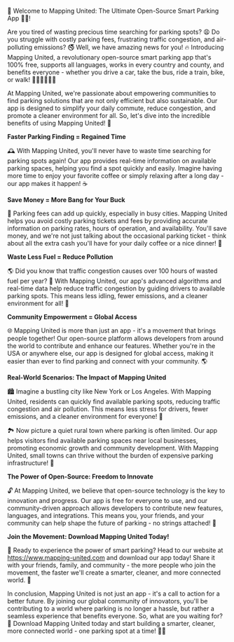 🎉 Welcome to Mapping United: The Ultimate Open-Source Smart Parking App 🚗💨!

Are you tired of wasting precious time searching for parking spots? 😩 Do you struggle with costly parking fees, frustrating traffic congestion, and air-polluting emissions? 🚭 Well, we have amazing news for you! 🔥 Introducing Mapping United, a revolutionary open-source smart parking app that's 100% free, supports all languages, works in every country and county, and benefits everyone - whether you drive a car, take the bus, ride a train, bike, or walk! 🚌🚂🚴‍♂️🚶‍♀️

At Mapping United, we're passionate about empowering communities to find parking solutions that are not only efficient but also sustainable. Our app is designed to simplify your daily commute, reduce congestion, and promote a cleaner environment for all. So, let's dive into the incredible benefits of using Mapping United! 🚀

**Faster Parking Finding = Regained Time**

🕰️ With Mapping United, you'll never have to waste time searching for parking spots again! Our app provides real-time information on available parking spaces, helping you find a spot quickly and easily. Imagine having more time to enjoy your favorite coffee or simply relaxing after a long day - our app makes it happen! ☕️

**Save Money = More Bang for Your Buck**

💸 Parking fees can add up quickly, especially in busy cities. Mapping United helps you avoid costly parking tickets and fees by providing accurate information on parking rates, hours of operation, and availability. You'll save money, and we're not just talking about the occasional parking ticket - think about all the extra cash you'll have for your daily coffee or a nice dinner! 🍴

**Waste Less Fuel = Reduce Pollution**

🌎 Did you know that traffic congestion causes over 100 hours of wasted fuel per year? 🚗 With Mapping United, our app's advanced algorithms and real-time data help reduce traffic congestion by guiding drivers to available parking spots. This means less idling, fewer emissions, and a cleaner environment for all! 💪

**Community Empowerment = Global Access**

🌐 Mapping United is more than just an app - it's a movement that brings people together! Our open-source platform allows developers from around the world to contribute and enhance our features. Whether you're in the USA or anywhere else, our app is designed for global access, making it easier than ever to find parking and connect with your community. 🌎

**Real-World Scenarios: The Impact of Mapping United**

🏙️ Imagine a bustling city like New York or Los Angeles. With Mapping United, residents can quickly find available parking spots, reducing traffic congestion and air pollution. This means less stress for drivers, fewer emissions, and a cleaner environment for everyone! 🌃

🏞️ Now picture a quiet rural town where parking is often limited. Our app helps visitors find available parking spaces near local businesses, promoting economic growth and community development. With Mapping United, small towns can thrive without the burden of expensive parking infrastructure! 💪

**The Power of Open-Source: Freedom to Innovate**

🔓 At Mapping United, we believe that open-source technology is the key to innovation and progress. Our app is free for everyone to use, and our community-driven approach allows developers to contribute new features, languages, and integrations. This means you, your friends, and your community can help shape the future of parking - no strings attached! 🎉

**Join the Movement: Download Mapping United Today!**

📲 Ready to experience the power of smart parking? Head to our website at https://www.mapping-united.com and download our app today! Share it with your friends, family, and community - the more people who join the movement, the faster we'll create a smarter, cleaner, and more connected world. 🌟

In conclusion, Mapping United is not just an app - it's a call to action for a better future. By joining our global community of innovators, you'll be contributing to a world where parking is no longer a hassle, but rather a seamless experience that benefits everyone. So, what are you waiting for? 🤔 Download Mapping United today and start building a smarter, cleaner, more connected world - one parking spot at a time! 💪🌟